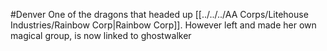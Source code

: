 #Denver 
One of the dragons that headed up [[../../../AA Corps/Litehouse Industries/Rainbow Corp|Rainbow Corp]]. However left and made her own magical group, is now linked to ghostwalker